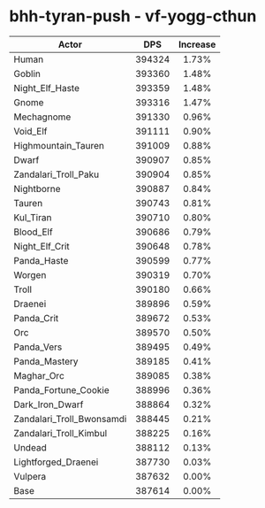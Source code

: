 # bhh-tyran-push - vf-yogg-cthun
| Actor | DPS | Increase |
|---|:---:|:---:|
|Human|394324|1.73%|
|Goblin|393360|1.48%|
|Night_Elf_Haste|393359|1.48%|
|Gnome|393316|1.47%|
|Mechagnome|391330|0.96%|
|Void_Elf|391111|0.90%|
|Highmountain_Tauren|391009|0.88%|
|Dwarf|390907|0.85%|
|Zandalari_Troll_Paku|390904|0.85%|
|Nightborne|390887|0.84%|
|Tauren|390743|0.81%|
|Kul_Tiran|390710|0.80%|
|Blood_Elf|390686|0.79%|
|Night_Elf_Crit|390648|0.78%|
|Panda_Haste|390599|0.77%|
|Worgen|390319|0.70%|
|Troll|390180|0.66%|
|Draenei|389896|0.59%|
|Panda_Crit|389672|0.53%|
|Orc|389570|0.50%|
|Panda_Vers|389495|0.49%|
|Panda_Mastery|389185|0.41%|
|Maghar_Orc|389085|0.38%|
|Panda_Fortune_Cookie|388996|0.36%|
|Dark_Iron_Dwarf|388864|0.32%|
|Zandalari_Troll_Bwonsamdi|388445|0.21%|
|Zandalari_Troll_Kimbul|388225|0.16%|
|Undead|388112|0.13%|
|Lightforged_Draenei|387730|0.03%|
|Vulpera|387632|0.00%|
|Base|387614|0.00%|
